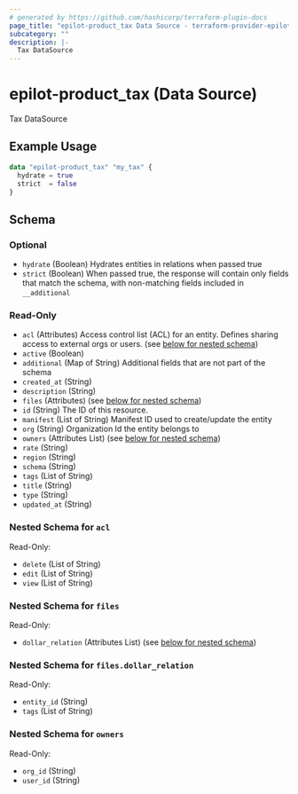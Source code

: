 ```yaml
---
# generated by https://github.com/hashicorp/terraform-plugin-docs
page_title: "epilot-product_tax Data Source - terraform-provider-epilot-product"
subcategory: ""
description: |-
  Tax DataSource
---
```


# epilot-product_tax (Data Source)

Tax DataSource

## Example Usage

```terraform
data "epilot-product_tax" "my_tax" {
  hydrate = true
  strict  = false
}
```

<!-- schema generated by tfplugindocs -->
## Schema

### Optional

- `hydrate` (Boolean) Hydrates entities in relations when passed true
- `strict` (Boolean) When passed true, the response will contain only fields that match the schema, with non-matching fields included in `__additional`

### Read-Only

- `acl` (Attributes) Access control list (ACL) for an entity. Defines sharing access to external orgs or users. (see [below for nested schema](#nestedatt--acl))
- `active` (Boolean)
- `additional` (Map of String) Additional fields that are not part of the schema
- `created_at` (String)
- `description` (String)
- `files` (Attributes) (see [below for nested schema](#nestedatt--files))
- `id` (String) The ID of this resource.
- `manifest` (List of String) Manifest ID used to create/update the entity
- `org` (String) Organization Id the entity belongs to
- `owners` (Attributes List) (see [below for nested schema](#nestedatt--owners))
- `rate` (String)
- `region` (String)
- `schema` (String)
- `tags` (List of String)
- `title` (String)
- `type` (String)
- `updated_at` (String)

<a id="nestedatt--acl"></a>
### Nested Schema for `acl`

Read-Only:

- `delete` (List of String)
- `edit` (List of String)
- `view` (List of String)


<a id="nestedatt--files"></a>
### Nested Schema for `files`

Read-Only:

- `dollar_relation` (Attributes List) (see [below for nested schema](#nestedatt--files--dollar_relation))

<a id="nestedatt--files--dollar_relation"></a>
### Nested Schema for `files.dollar_relation`

Read-Only:

- `entity_id` (String)
- `tags` (List of String)



<a id="nestedatt--owners"></a>
### Nested Schema for `owners`

Read-Only:

- `org_id` (String)
- `user_id` (String)
